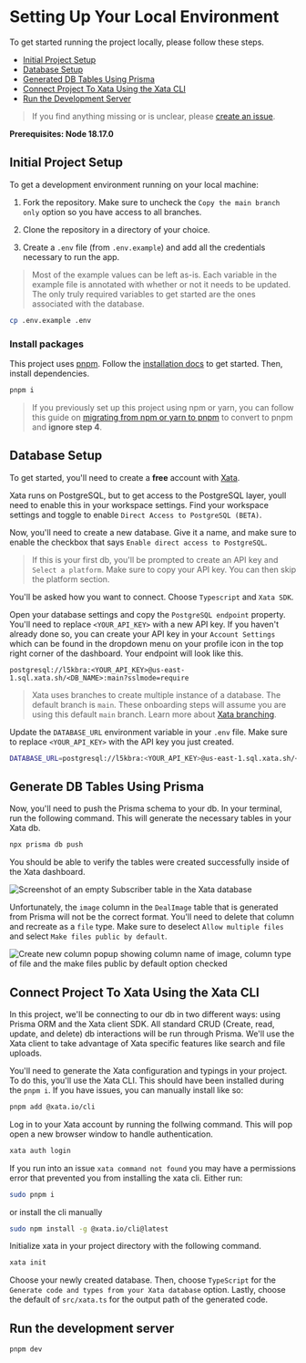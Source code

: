 # Setting Up Your Local Environment

To get started running the project locally, please follow these steps.

- [Initial Project Setup](#initial-project-setup)
- [Database Setup](#database-setup)
- [Generated DB Tables Using Prisma](#generate-db-tables-using-prisma)
- [Connect Project To Xata Using the Xata CLI](#connect-project-to-xata-using-the-xata-cli)
- [Run the Development Server](#run-the-development-server)

> If you find anything missing or is unclear, please [create an issue](https://github.com/Learn-Build-Teach/deals-for-devs/issues?q=sort:updated-desc+is:issue+is:open).

**Prerequisites: Node 18.17.0**

## Initial Project Setup

To get a development environment running on your local machine:

1. Fork the repository. Make sure to uncheck the `Copy the main branch only` option so you have access to all branches.

2. Clone the repository in a directory of your choice.

3. Create a `.env` file (from `.env.example`) and add all the credentials necessary to run the app.

> Most of the example values can be left as-is. Each variable in the example file is annotated with whether or not it needs to be updated. The only truly required variables to get started are the ones associated with the database.

```bash
cp .env.example .env
```

### Install packages
This project uses [pnpm](https://pnpm.io). Follow the [installation docs](https://pnpm.io/installation) to get started. Then, install dependencies.

```bash
pnpm i
```

> If you previously set up this project using npm or yarn, you can follow this guide on [migrating from npm or yarn to pnpm](https://dev.to/andreychernykh/yarn-npm-to-pnpm-migration-guide-2n04) to convert to pnpm and **ignore step 4**.

## Database Setup

To get started, you'll need to create a **free** account with [Xata](https://xata.io/).

Xata runs on PostgreSQL, but to get access to the PostgreSQL layer, youll need to enable this in your workspace settings. Find your workspace settings and toggle to enable `Direct Access to PostgreSQL (BETA)`.

Now, you'll need to create a new database. Give it a name, and make sure to enable the checkbox that says `Enable direct access to PostgreSQL`.

> If this is your first db, you'll be prompted to create an API key and `Select a platform`. Make sure to copy your API key. You can then skip the platform section.

You'll be asked how you want to connect. Choose `Typescript` and `Xata SDK`.

Open your database settings and copy the `PostgreSQL endpoint` property. You'll need to replace `<YOUR_API_KEY>` with a new API key. If you haven't already done so, you can create your API key in your `Account Settings` which can be found in the dropdown menu on your profile icon in the top right corner of the dashboard. Your endpoint will look like this.

`postgresql://l5kbra:<YOUR_API_KEY>@us-east-1.sql.xata.sh/<DB_NAME>:main?sslmode=require`

> Xata uses branches to create multiple instance of a database. The default branch is `main`. These onboarding steps will assume you are using this default `main` branch. Learn more about [Xata branching](https://xata.io/branching).

Update the `DATABASE_URL` environment variable in your `.env` file. Make sure to replace `<YOUR_API_KEY>` with the API key you just created.

```bash
DATABASE_URL=postgresql://l5kbra:<YOUR_API_KEY>@us-east-1.sql.xata.sh/<DB_NAME>:main?sslmode=require
```

## Generate DB Tables Using Prisma

Now, you'll need to push the Prisma schema to your db. In your terminal, run the following command. This will generate the necessary tables in your Xata db.

```bash
npx prisma db push
```

You should be able to verify the tables were created successfully inside of the Xata dashboard.

![Screenshot of an empty Subscriber table in the Xata database](https://github.com/Learn-Build-Teach/deals-for-devs/assets/5391915/32641b1f-fb10-4da4-b462-20c90bb8e077)

Unfortunately, the `image` column in the `DealImage` table that is generated from Prisma will not be the correct format. You'll need to delete that column and recreate as a `file` type. Make sure to deselect `Allow multiple files` and select `Make files public by default`.

![Create new column popup showing column name of image, column type of file and the make files public by default option checked](https://github.com/Learn-Build-Teach/deals-for-devs/assets/5391915/f80f540e-4352-4238-9d6a-6865c018ca26)

## Connect Project To Xata Using the Xata CLI

In this project, we'll be connecting to our db in two different ways: using Prisma ORM and the Xata client SDK. All standard CRUD (Create, read, update, and delete) db interactions will be run through Prisma. We'll use the Xata client to take advantage of Xata specific features like search and file uploads.

You'll need to generate the Xata configuration and typings in your project. To do this, you'll use the Xata CLI. This should have been installed during the `pnpm i`. If you have issues, you can manually install like so:

```bash
pnpm add @xata.io/cli
```

Log in to your Xata account by running the follwing command. This will pop open a new browser window to handle authentication.

```bash
xata auth login
```

If you run into an issue `xata command not found` you may have a permissions error that prevented you from installing the xata cli. Either run:

```bash
sudo pnpm i
```

or install the cli manually

```bash
sudo npm install -g @xata.io/cli@latest
```

Initialize xata in your project directory with the following command.

```bash
xata init
```

Choose your newly created database. Then, choose `TypeScript` for the `Generate code and types from your Xata database` option. Lastly, choose the default of `src/xata.ts` for the output path of the generated code.

## Run the development server

```bash
pnpm dev
```
